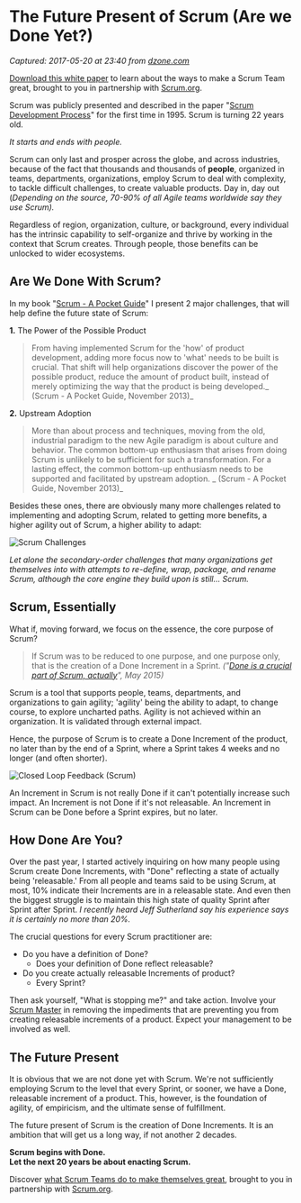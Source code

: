 # The Future Present of Scrum (Are we Done Yet?)

_Captured: 2017-05-20 at 23:40 from [dzone.com](https://dzone.com/articles/the-future-present-of-scrum-are-we-done-yet?oid=twitter&utm_content=buffer19df1&utm_medium=social&utm_source=twitter.com&utm_campaign=buffer)_

[Download this white paper](https://dzone.com/go?i=150025&u=https%3A%2F%2Fwww.scrum.org%2FAbout%2FAll-Articles%2FarticleType%2FArticleView%2FarticleId%2F1029%2FCharacteristics-of-a-Great-Scrum-Team%3Futm_source%3DDZone%26utm_medium%3DArticle%26utm_campaign%3DGreatScrumTeam) to learn about the ways to make a Scrum Team great, brought to you in partnership with [Scrum.org](https://dzone.com/go?i=150025&u=https%3A%2F%2Fwww.scrum.org%2FAbout%2FAll-Articles%2FarticleType%2FArticleView%2FarticleId%2F1029%2FCharacteristics-of-a-Great-Scrum-Team%3Futm_source%3DDZone%26utm_medium%3DArticle%26utm_campaign%3DGreatScrumTeam).

Scrum was publicly presented and described in the paper "[Scrum Development Process](https://ullizee.files.wordpress.com/2016/05/scrum-development-process.pdf)" for the first time in 1995. Scrum is turning 22 years old.

_It starts and ends with people._

Scrum can only last and prosper across the globe, and across industries, because of the fact that thousands and thousands of **people**, organized in teams, departments, organizations, employ Scrum to deal with complexity, to tackle difficult challenges, to create valuable products. Day in, day out (_Depending on the source, 70-90% of all Agile teams worldwide say they use Scrum)._

Regardless of region, organization, culture, or background, every individual has the intrinsic capability to self-organize and thrive by working in the context that Scrum creates. Through people, those benefits can be unlocked to wider ecosystems.

## Are We Done With Scrum?

In my book "[Scrum - A Pocket Guide](https://guntherverheyen.com/2015/10/06/my-pocket-guide-to-scrum/)" I present 2 major challenges, that will help define the future state of Scrum:

**1.** The Power of the Possible Product

> From having implemented Scrum for the 'how' of product development, adding more focus now to 'what' needs to be built is crucial. That shift will help organizations discover the power of the possible product, reduce the amount of product built, instead of merely optimizing the way that the product is being developed._ (Scrum - A Pocket Guide, November 2013)_

**2.** Upstream Adoption

> More than about process and techniques, moving from the old, industrial paradigm to the new Agile paradigm is about culture and behavior. The common bottom-up enthusiasm that arises from doing Scrum is unlikely to be sufficient for such a transformation. For a lasting effect, the common bottom-up enthusiasm needs to be supported and facilitated by upstream adoption. _ (Scrum - A Pocket Guide, November 2013)_

Besides these ones, there are obviously many more challenges related to implementing and adopting Scrum, related to getting more benefits, a higher agility out of Scrum, a higher ability to adapt:

![Scrum Challenges](https://ullizee.files.wordpress.com/2016/05/scrum-challenges1.png?w=1364&h=876)

_Let alone the secondary-order challenges that many organizations get themselves into with attempts to re-define, wrap, package, and rename Scrum, although the core engine they build upon is still… Scrum._

## Scrum, Essentially

What if, moving forward, we focus on the essence, the core purpose of Scrum?

> If Scrum was to be reduced to one purpose, and one purpose only, that is the creation of a Done Increment in a Sprint. _("[Done is a crucial part of Scrum, actually](https://guntherverheyen.com/2015/05/14/done-is-a-crucial-part-of-scrum-actually/)", May 2015)_

Scrum is a tool that supports people, teams, departments, and organizations to gain agility; 'agility' being the ability to adapt, to change course, to explore uncharted paths. Agility is not achieved within an organization. It is validated through external impact.

Hence, the purpose of Scrum is to create a Done Increment of the product, no later than by the end of a Sprint, where a Sprint takes 4 weeks and no longer (and often shorter).

![Closed Loop Feedback \(Scrum\)](https://ullizee.files.wordpress.com/2015/11/closed-loop-feedback-scrum.png?w=1362&h=404)

An Increment in Scrum is not really Done if it can't potentially increase such impact. An Increment is not Done if it's not releasable. An Increment in Scrum can be Done before a Sprint expires, but no later.

## How Done Are You?

Over the past year, I started actively inquiring on how many people using Scrum create Done Increments, with "Done" reflecting a state of actually being 'releasable.' From all people and teams said to be using Scrum, at most, 10% indicate their Increments are in a releasable state. And even then the biggest struggle is to maintain this high state of quality Sprint after Sprint after Sprint. _I recently heard Jeff Sutherland say his experience says it is certainly no more than 20%._

The crucial questions for every Scrum practitioner are:

  * Do you have a definition of Done? 
    * Does your definition of Done reflect releasable?
  * Do you create actually releasable Increments of product? 
    * Every Sprint?

Then ask yourself, "What is stopping me?" and take action. Involve your [Scrum Master](https://guntherverheyen.com/2014/11/26/scrum-master-a-manager/) in removing the impediments that are preventing you from creating releasable increments of a product. Expect your management to be involved as well.

## The Future Present

It is obvious that we are not done yet with Scrum. We're not sufficiently employing Scrum to the level that every Sprint, or sooner, we have a Done, releasable increment of a product. This, however, is the foundation of agility, of empiricism, and the ultimate sense of fulfillment.

The future present of Scrum is the creation of Done Increments. It is an ambition that will get us a long way, if not another 2 decades.

**Scrum begins with Done.**  
**Let the next 20 years be about enacting Scrum.**

Discover [what Scrum Teams do to make themselves great](https://dzone.com/go?i=150024&u=https%3A%2F%2Fwww.scrum.org%2FAbout%2FAll-Articles%2FarticleType%2FArticleView%2FarticleId%2F1029%2FCharacteristics-of-a-Great-Scrum-Team%3Futm_source%3DDZone%26utm_medium%3DArticle%26utm_campaign%3DGreatScrumTeam), brought to you in partnership with [Scrum.org](https://dzone.com/go?i=150024&u=https%3A%2F%2Fwww.scrum.org%2FAbout%2FAll-Articles%2FarticleType%2FArticleView%2FarticleId%2F1029%2FCharacteristics-of-a-Great-Scrum-Team%3Futm_source%3DDZone%26utm_medium%3DArticle%26utm_campaign%3DGreatScrumTeam).

